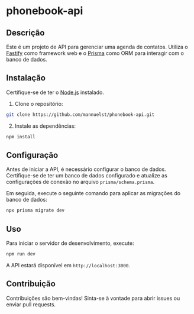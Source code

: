 # phonebook-api

## Descrição

Este é um projeto de API para gerenciar uma agenda de contatos. Utiliza o [Fastify](https://www.fastify.io/) como framework web e o [Prisma](https://www.prisma.io/) como ORM para interagir com o banco de dados.

## Instalação

Certifique-se de ter o [Node.js](https://nodejs.org/) instalado.

1. Clone o repositório:

```bash
git clone https://github.com/mannuelst/phonebook-api.git
```

2. Instale as dependências:

```bash
npm install
```

## Configuração

Antes de iniciar a API, é necessário configurar o banco de dados. Certifique-se de ter um banco de dados configurado e atualize as configurações de conexão no arquivo `prisma/schema.prisma`.

Em seguida, execute o seguinte comando para aplicar as migrações do banco de dados:

```bash
npx prisma migrate dev
```

## Uso

Para iniciar o servidor de desenvolvimento, execute:

```bash
npm run dev
```

A API estará disponível em `http://localhost:3000`.

## Contribuição

Contribuições são bem-vindas! Sinta-se à vontade para abrir issues ou enviar pull requests.
